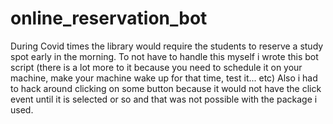 # online_reservation_bot
During Covid times the library would require the students to reserve a study spot early in the morning.  To not have to handle this myself i wrote this bot script (there is a lot more to it because you need to schedule it on your machine, make your machine wake up for that time, test it... etc)  Also i had to hack around clicking on some button because it would not have the click event until it is selected or so and that was not possible with the package i used.
